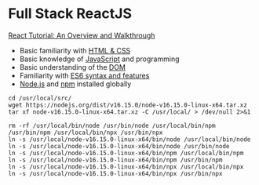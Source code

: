 # Full Stack ReactJS

[React Tutorial: An Overview and Walkthrough](https://www.taniarascia.com/getting-started-with-react)

- Basic familiarity with [HTML & CSS](https://internetingishard.com)
- Basic knowledge of [JavaScript](https://www.digitalocean.com/community/tutorial_series/how-to-code-in-javascript) and programming
- Basic understanding of the [DOM](https://www.taniarascia.com/introduction-to-the-dom)
- Familiarity with [ES6 syntax and features](https://www.taniarascia.com/es6-syntax-and-feature-overview)
- [Node.js](https://nodejs.org) and [npm](https://www.npmjs.com) installed globally
```
cd /usr/local/src/
wget https://nodejs.org/dist/v16.15.0/node-v16.15.0-linux-x64.tar.xz
tar xf node-v16.15.0-linux-x64.tar.xz -C /usr/local/ > /dev/null 2>&1

rm -rf /usr/local/bin/node /usr/bin/node /usr/local/bin/npm /usr/bin/npm /usr/local/bin/npx /usr/bin/npx
ln -s /usr/local/node-v16.15.0-linux-x64/bin/node /usr/local/bin/node
ln -s /usr/local/node-v16.15.0-linux-x64/bin/node /usr/bin/node
ln -s /usr/local/node-v16.15.0-linux-x64/bin/npm /usr/local/bin/npm
ln -s /usr/local/node-v16.15.0-linux-x64/bin/npm /usr/bin/npm
ln -s /usr/local/node-v16.15.0-linux-x64/bin/npx /usr/local/bin/npx
ln -s /usr/local/node-v16.15.0-linux-x64/bin/npx /usr/bin/npx
```
